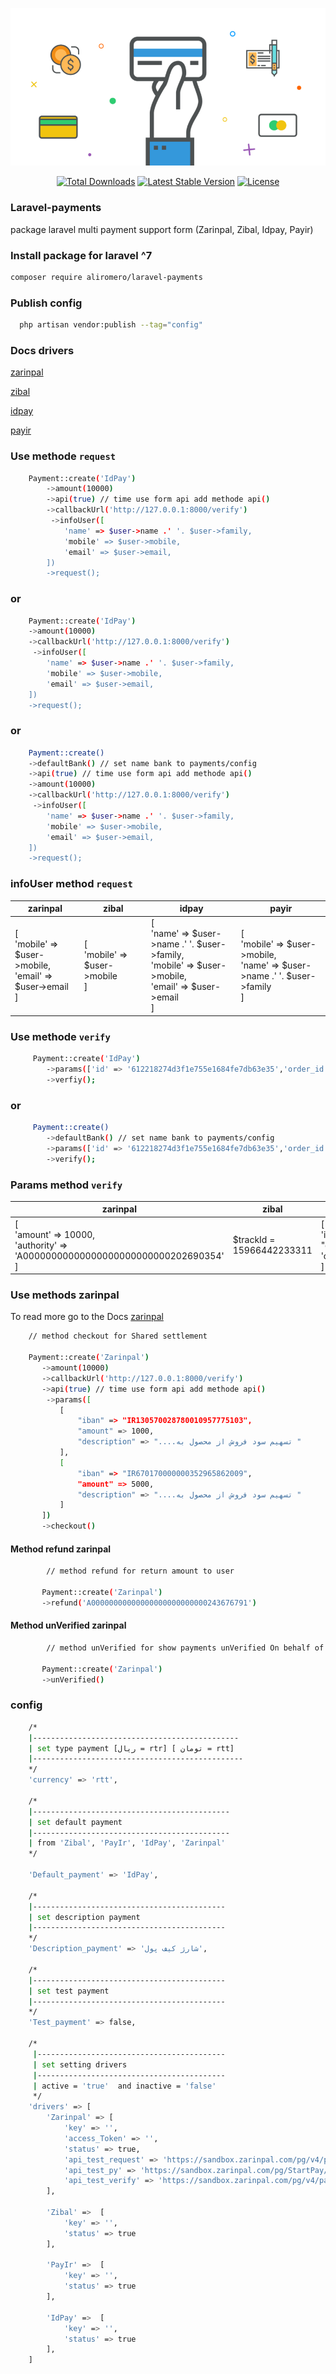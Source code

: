 ![alt text](https://github.com/abolfazlrastegar/laravel-payments/blob/main/laravel-payment.png?raw=true)

<p align="center">
<a href="https://packagist.org/packages/abolfazlrastegar/laravel-payments"><img src="https://img.shields.io/packagist/dt/abolfazlrastegar/laravel-payments" alt="Total Downloads"></a>
<a href="https://packagist.org/packages/abolfazlrastegar/laravel-payments"><img src="https://img.shields.io/packagist/v/abolfazlrastegar/laravel-payments" alt="Latest Stable Version"></a>
<a href="https://packagist.org/packages/abolfazlrastegar/laravel-payments"><img src="https://img.shields.io/github/license/abolfazlrastegar/laravel-payments" alt="License"></a>
</p>

### Laravel-payments
package laravel multi payment support form  (Zarinpal, Zibal, Idpay, Payir)

### Install package for laravel ^7
```bash
composer require aliromero/laravel-payments
```
### Publish config
```bash
  php artisan vendor:publish --tag="config"
```
### Docs drivers

<a href="https://docs.zarinpal.com/paymentGateway/guide/#%D8%A7%D8%B1%D8%B3%D8%A7%D9%84-%D8%A7%D8%B7%D9%84%D8%A7%D8%B9%D8%A7%D8%AA">zarinpal</a>

<a href="https://docs.zibal.ir/IPG/API">zibal</a>

<a href="https://idpay.ir/web-service/v1.1/#8614460e98">idpay</a>

<a href="https://docs.pay.ir/gateway/">payir</a>


### Use methode `request`
```bash
    Payment::create('IdPay')
        ->amount(10000)
        ->api(true) // time use form api add methode api()
        ->callbackUrl('http://127.0.0.1:8000/verify')
         ->infoUser([
            'name' => $user->name .' '. $user->family,
            'mobile' => $user->mobile,
            'email' => $user->email,
        ])
        ->request();
```
### or
```bash
    Payment::create('IdPay')
    ->amount(10000)
    ->callbackUrl('http://127.0.0.1:8000/verify')
     ->infoUser([
        'name' => $user->name .' '. $user->family,
        'mobile' => $user->mobile,
        'email' => $user->email,
    ])
    ->request();
```
### or
```bash
    Payment::create()
    ->defaultBank() // set name bank to payments/config
    ->api(true) // time use form api add methode api()
    ->amount(10000)
    ->callbackUrl('http://127.0.0.1:8000/verify')
     ->infoUser([
        'name' => $user->name .' '. $user->family,
        'mobile' => $user->mobile,
        'email' => $user->email,
    ])
    ->request();
```

### infoUser method `request`
| zarinpal | zibal | idpay     | payir |                                
|---------|-------|-----------|------|
|[<br/>'mobile' => $user->mobile,<br/>'email' => $user->email<br/>]  | [<br/>'mobile' => $user->mobile<br/>]  | [<br/>'name' => $user->name .' '. $user->family,<br/>'mobile' => $user->mobile,<br/>'email' => $user->email<br/>] | [<br/>'mobile' => $user->mobile,<br/> 'name' => $user->name .' '. $user->family<br/>] |

### Use methode `verify`
```bash
     Payment::create('IdPay')
        ->params(['id' => '612218274d3f1e755e1684fe7db63e35','order_id' => '1655381732'])
        ->verfiy();
```
### or 
```bash
     Payment::create()
        ->defaultBank() // set name bank to payments/config
        ->params(['id' => '612218274d3f1e755e1684fe7db63e35','order_id' => '1655381732']) 
        ->verify();
```
### Params method `verify`
| zarinpal | zibal | idpay     | payir |                                
|----------|-------|-----------|-------|
 |   [<br/>'amount' => 10000,<br/> 'authority' => 'A00000000000000000000000000202690354'<br/>]| $trackId = 15966442233311 |[<br/>'id' => "d2e353189823079e1e4181772cff5292",<br/>'order_id' => '101'<br/>] |    $token = "توکن پرداخت"   |

### Use methods zarinpal 
To read more go to the Docs <a href="https://docs.zarinpal.com/paymentGateway/setshare.html">zarinpal</a>
```bash
    // method checkout for Shared settlement
    
    Payment::create('Zarinpal')
       ->amount(10000)
       ->callbackUrl('http://127.0.0.1:8000/verify')
       ->api(true) // time use form api add methode api()
        ->params([
           [
               "iban" => "IR130570028780010957775103",
               "amount" => 1000,
               "description" => "....تسهیم سود فروش از محصول به "
           ],
           [
               "iban" => "IR670170000000352965862009",
               "amount" => 5000,
               "description" => "....تسهیم سود فروش از محصول به "
           ]
       ])
       ->checkout()
```
#### Method refund zarinpal
```bash
        // method refund for return amount to user
        
       Payment::create('Zarinpal')
       ->refund('A00000000000000000000000000243676791')
```
#### Method unVerified zarinpal
```bash
        // method unVerified for show payments unVerified On behalf of the user
        
       Payment::create('Zarinpal')
       ->unVerified()
```
### config 
```bash
    /*
    |----------------------------------------------
    | set type payment [ریال = rtr] [ تومان = rtt]
    |-----------------------------------------------
    */
    'currency' => 'rtt',

    /*
    |--------------------------------------------
    | set default payment
    |--------------------------------------------
    | from 'Zibal', 'PayIr', 'IdPay', 'Zarinpal'
    */

    'Default_payment' => 'IdPay',

    /*
    |-------------------------------------------
    | set description payment
    |-------------------------------------------
    */
    'Description_payment' => 'شارژ کیف پول',

    /*
    |-------------------------------------------
    | set test payment 
    |-------------------------------------------
    */
    'Test_payment' => false,

    /*
     |------------------------------------------
     | set setting drivers
     |------------------------------------------
     | active = 'true'  and inactive = 'false'
     */
    'drivers' => [
        'Zarinpal' => [
            'key' => '',
            'access_Token' => '',
            'status' => true,
            'api_test_request' => 'https://sandbox.zarinpal.com/pg/v4/payment/request.json',
            'api_test_py' => 'https://sandbox.zarinpal.com/pg/StartPay/',
            'api_test_verify' => 'https://sandbox.zarinpal.com/pg/v4/payment/verify.json',
        ],

        'Zibal' =>  [
            'key' => '',
            'status' => true
        ],

        'PayIr' =>  [
            'key' => '',
            'status' => true
        ],

        'IdPay' =>  [
            'key' => '',
            'status' => true
        ],
    ]
```
